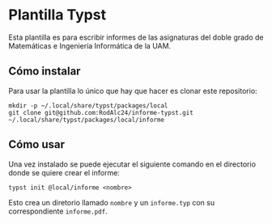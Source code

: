 # Plantilla Typst

Esta plantilla es para escribir informes de las asignaturas del doble grado de Matemáticas e Ingeniería Informática de la UAM.

## Cómo instalar

Para usar la plantilla lo único que hay que hacer es clonar este repositorio:
```
mkdir -p ~/.local/share/typst/packages/local
git clone git@github.com:RodAlc24/informe-typst.git ~/.local/share/typst/packages/local/informe
```

## Cómo usar

Una vez instalado se puede ejecutar el siguiente comando en el directorio donde se quiere crear el informe:

```
typst init @local/informe <nombre>
```

Esto crea un diretorio llamado `nombre` y un `informe.typ` con su correspondiente `informe.pdf`.
